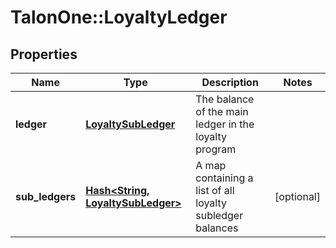 # TalonOne::LoyaltyLedger

## Properties
Name | Type | Description | Notes
------------ | ------------- | ------------- | -------------
**ledger** | [**LoyaltySubLedger**](LoyaltySubLedger.md) | The balance of the main ledger in the loyalty program | 
**sub_ledgers** | [**Hash&lt;String, LoyaltySubLedger&gt;**](LoyaltySubLedger.md) | A map containing a list of all loyalty subledger balances | [optional] 


